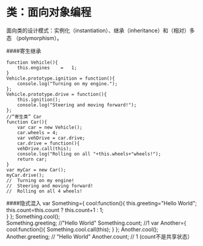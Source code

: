 # 类：面向对象编程

面向类的设计模式：实例化（instantiation）、继承（inheritance）和（相对）多态
（polymorphism）。

####寄生继承

    function Vehicle(){	
		this.engines	=	1;
    }
    Vehicle.prototype.ignition = function(){
		console.log("Turning on my engine.");
    };
    Vehicle.prototype.drive = function(){	
		this.ignition();
		console.log("Steering and moving forward!");
    };
    //“寄生类” Car
    function Car(){
		var	car = new Vehicle();
		car.wheels = 4;
		var	vehDrive = car.drive;
		car.drive = function(){	
		vehDrive.call(this);	
		console.log("Rolling on all	"+this.wheels+"wheels!");
		return car;	
    }
    var myCar = new Car();
    myCar.drive();
    //	Turning on my engine!
    //	Steering and moving forward!
    //	Rolling on all 4 wheels!
    
    
####隐式混入
    var Something={	
		cool:function(){
			this.greeting="Hello World";
			this.count=this.count ? this.count+1 : 1;	
			}
    };
    Something.cool();	
    Something.greeting; //"Hello World"
    Something.count;	//1
    var Another={
		cool:function(){
                Something.cool.call(this);
			}
    };
    Another.cool();
    Another.greeting;	// "Hello World"
    Another.count;	// 1 (count不是共享状态）